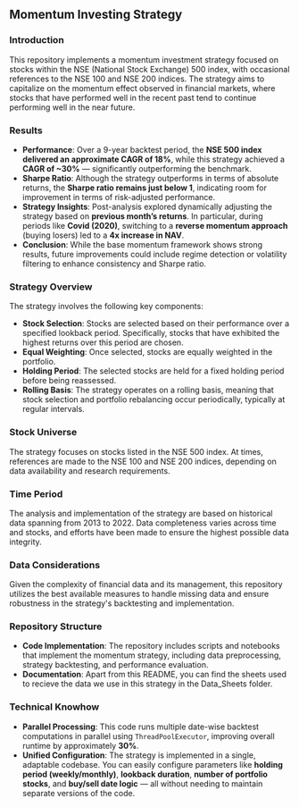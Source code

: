 ## Momentum Investing Strategy

### Introduction
This repository implements a momentum investment strategy focused on stocks within the NSE (National Stock Exchange) 500 index, with occasional references to the NSE 100 and NSE 200 indices. The strategy aims to capitalize on the momentum effect observed in financial markets, where stocks that have performed well in the recent past tend to continue performing well in the near future.

### Results
- **Performance**: Over a 9-year backtest period, the **NSE 500 index delivered an approximate CAGR of 18%**, while this strategy achieved a **CAGR of ~30%** — significantly outperforming the benchmark.
- **Sharpe Ratio**: Although the strategy outperforms in terms of absolute returns, the **Sharpe ratio remains just below 1**, indicating room for improvement in terms of risk-adjusted performance.
- **Strategy Insights**: Post-analysis explored dynamically adjusting the strategy based on **previous month’s returns**. In particular, during periods like **Covid (2020)**, switching to a **reverse momentum approach** (buying losers) led to a **4x increase in NAV**.
- **Conclusion**: While the base momentum framework shows strong results, future improvements could include regime detection or volatility filtering to enhance consistency and Sharpe ratio.

### Strategy Overview
The strategy involves the following key components:
- **Stock Selection**: Stocks are selected based on their performance over a specified lookback period. Specifically, stocks that have exhibited the highest returns over this period are chosen.
- **Equal Weighting**: Once selected, stocks are equally weighted in the portfolio.
- **Holding Period**: The selected stocks are held for a fixed holding period before being reassessed.
- **Rolling Basis**: The strategy operates on a rolling basis, meaning that stock selection and portfolio rebalancing occur periodically, typically at regular intervals.

### Stock Universe
The strategy focuses on stocks listed in the NSE 500 index. At times, references are made to the NSE 100 and NSE 200 indices, depending on data availability and research requirements.

### Time Period
The analysis and implementation of the strategy are based on historical data spanning from 2013 to 2022. Data completeness varies across time and stocks, and efforts have been made to ensure the highest possible data integrity.

### Data Considerations
Given the complexity of financial data and its management, this repository utilizes the best available measures to handle missing data and ensure robustness in the strategy's backtesting and implementation.

### Repository Structure
- **Code Implementation**: The repository includes scripts and notebooks that implement the momentum strategy, including data preprocessing, strategy backtesting, and performance evaluation.
- **Documentation**: Apart from this README, you can find the sheets used to recieve the data we use in this strategy in the Data_Sheets folder.

### Technical Knowhow

- **Parallel Processing**: This code runs multiple date-wise backtest computations in parallel using `ThreadPoolExecutor`, improving overall runtime by approximately **30%**.
- **Unified Configuration**: The strategy is implemented in a single, adaptable codebase. You can easily configure parameters like **holding period (weekly/monthly)**, **lookback duration**, **number of portfolio stocks**, and **buy/sell date logic** — all without needing to maintain separate versions of the code.
